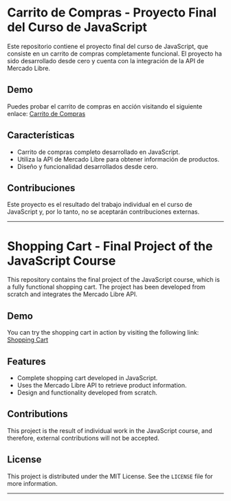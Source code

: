 # Carrito de Compras - Proyecto Final del Curso de JavaScript

Este repositorio contiene el proyecto final del curso de JavaScript, que consiste en un carrito de compras completamente funcional. El proyecto ha sido desarrollado desde cero y cuenta con la integración de la API de Mercado Libre.

## Demo

Puedes probar el carrito de compras en acción visitando el siguiente enlace: [Carrito de Compras](https://fedemoretto11.github.io/SuperMusicChanguito/)

## Características

- Carrito de compras completo desarrollado en JavaScript.
- Utiliza la API de Mercado Libre para obtener información de productos.
- Diseño y funcionalidad desarrollados desde cero.

## Contribuciones

Este proyecto es el resultado del trabajo individual en el curso de JavaScript y, por lo tanto, no se aceptarán contribuciones externas.


---

# Shopping Cart - Final Project of the JavaScript Course

This repository contains the final project of the JavaScript course, which is a fully functional shopping cart. The project has been developed from scratch and integrates the Mercado Libre API.

## Demo

You can try the shopping cart in action by visiting the following link: [Shopping Cart](https://fedemoretto11.github.io/SuperMusicChanguito/)

## Features

- Complete shopping cart developed in JavaScript.
- Uses the Mercado Libre API to retrieve product information.
- Design and functionality developed from scratch.


## Contributions

This project is the result of individual work in the JavaScript course, and therefore, external contributions will not be accepted.

## License

This project is distributed under the MIT License. See the `LICENSE` file for more information.

---


